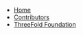 * [Home](/)
* [Contributors](/contributors/README.md)
* [ThreeFold Foundation](/contributors/foundation.md)